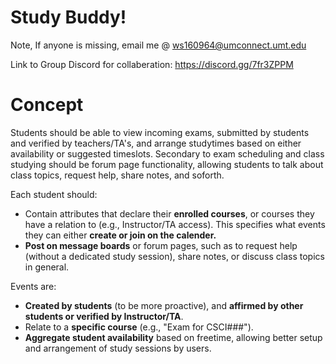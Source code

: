# Study Buddy!
Note, 
If anyone is missing, email me @ ws160964@umconnect.umt.edu

Link to Group Discord for collaberation: https://discord.gg/7fr3ZPPM 
# Concept
Students should be able to view incoming exams, submitted by students and verified by teachers/TA's, and arrange studytimes based on either availability or suggested timeslots.
Secondary to exam scheduling and class studying should be forum page functionality, allowing students to talk about class topics, request help, share notes, and soforth.

Each student should: 
- Contain attributes that declare their **enrolled courses**, or courses they have a relation to (e.g., Instructor/TA access). This specifies what events they can either **create or join on the calender.**
- **Post on message boards** or forum pages, such as to request help (without a dedicated study session), share notes, or discuss class topics in general.

Events are:
- **Created by students** (to be more proactive), and **affirmed by other students or verified by Instructor/TA**.
- Relate to a **specific course** (e.g., "Exam for CSCI###").
- **Aggregate student availability** based on freetime, allowing better setup and arrangement of study sessions by users.
